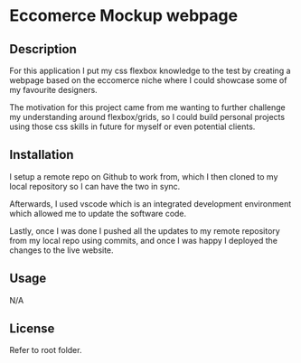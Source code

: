 # Eccomerce Mockup webpage

## Description

For this application I put my css flexbox knowledge to the test by creating a webpage based on the eccomerce niche where I could showcase some of my favourite designers. 

The motivation for this project came from me wanting to further challenge my understanding around flexbox/grids, so I could build personal projects using those css skills in future for myself or even potential clients. 

## Installation

I setup a remote repo on Github to work from, which I then cloned to my local repository so I can have the two in sync. 

Afterwards, I used vscode which is an integrated development environment which allowed me to update the software code.

Lastly, once I was done I pushed all the updates to my remote repository from my local repo using commits, and once I was happy I deployed the changes to the live website.

## Usage

N/A

## License

Refer to root folder. 
